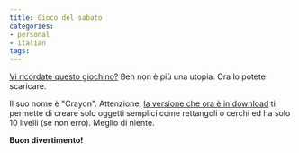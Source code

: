 ```yaml
---
title: Gioco del sabato
categories:
- personal
- italian
tags:
---
```

[Vi ricordate questo giochino?]({{site.url}}/2007/11/16/che-figata/
 "{{site.url}}/2007/11/16/che-figata/" ) Beh non è più una utopia. Ora
lo potete scaricare.

Il suo nome è "Crayon". Attenzione, [la versione che ora è in
download](http://www.kloonigames.com/blog/games/crayon/
"http://www.kloonigames.com/blog/games/crayon/" ) ti permette di creare solo
oggetti semplici come rettangoli o cerchi ed ha solo 10 livelli (se non erro).
Meglio di niente.

**Buon divertimento!**  

